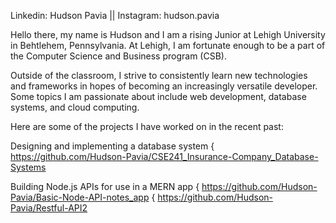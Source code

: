 
Linkedin: Hudson Pavia ||
Instagram: hudson.pavia

Hello there, my name is Hudson and I am a rising Junior at Lehigh University in Behtlehem, Pennsylvania.
At Lehigh, I am fortunate enough to be a part of the Computer Science and Business program (CSB).

Outside of the classroom, I strive to consistently learn new technologies and frameworks in hopes of becoming an increasingly versatile developer.
Some topics I am passionate about include web development, database systems, and cloud computing.

Here are some of the projects I have worked on in the recent past:

Designing and implementing a database system { https://github.com/Hudson-Pavia/CSE241_Insurance-Company_Database-Systems

Building Node.js APIs for use in a MERN app {    https://github.com/Hudson-Pavia/Basic-Node-API-notes_app 
                                            {    https://github.com/Hudson-Pavia/Restful-API2
